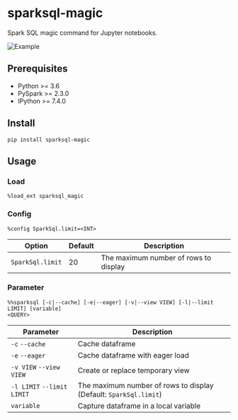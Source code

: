 # sparksql-magic

Spark SQL magic command for Jupyter notebooks.

![Example](screenshots/example.png)

## Prerequisites
- Python >= 3.6
- PySpark >= 2.3.0
- IPython >= 7.4.0

## Install
```
pip install sparksql-magic
```

## Usage

### Load
```
%load_ext sparksql_magic
```

### Config
```
%config SparkSql.limit=<INT>
```

|Option|Default|Description|
|---|---|---|
|`SparkSql.limit`|20|The maximum number of rows to display|

### Parameter
```
%%sparksql [-c|--cache] [-e|--eager] [-v|--view VIEW] [-l|--limit LIMIT] [variable]
<QUERY>
```

|Parameter|Description|
|---|---|
|`-c` `--cache`|Cache dataframe|
|`-e` `--eager`|Cache dataframe with eager load|
|`-v VIEW` `--view VIEW`|Create or replace temporary view|
|`-l LIMIT` `--limit LIMIT`|The maximum number of rows to display (Default: `SparkSql.limit`)|
|`variable`|Capture dataframe in a local variable|



